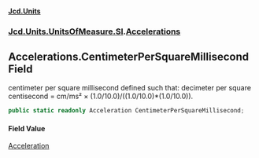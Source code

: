 #### [Jcd.Units](index.md 'index')
### [Jcd.Units.UnitsOfMeasure.SI](Jcd.Units.UnitsOfMeasure.SI.md 'Jcd.Units.UnitsOfMeasure.SI').[Accelerations](Accelerations.md 'Jcd.Units.UnitsOfMeasure.SI.Accelerations')

## Accelerations.CentimeterPerSquareMillisecond Field

centimeter per square millisecond defined such that: decimeter per square centisecond = cm/ms² × (1.0/10.0)/((1.0/10.0)*(1.0/10.0)).

```csharp
public static readonly Acceleration CentimeterPerSquareMillisecond;
```

#### Field Value
[Acceleration](Acceleration.md 'Jcd.Units.UnitTypes.Acceleration')